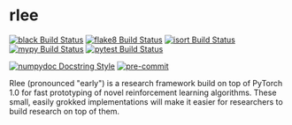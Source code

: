 # rlee

[![black Build Status](https://img.shields.io/travis/com/endtoendai/rlee.svg?label=black)](https://travis-ci.com/endtoendai/rlee)
[![flake8 Build Status](https://img.shields.io/travis/com/endtoendai/rlee.svg?label=flake8)](https://travis-ci.com/endtoendai/rlee)
[![isort Build Status](https://img.shields.io/travis/com/endtoendai/rlee.svg?label=isort)](https://travis-ci.com/endtoendai/rlee)
[![mypy Build Status](https://img.shields.io/travis/com/endtoendai/rlee.svg?label=mypy)](https://travis-ci.com/endtoendai/rlee)
[![pytest Build Status](https://img.shields.io/travis/com/endtoendai/rlee.svg?label=pytest)](https://travis-ci.com/endtoendai/rlee)

[![numpydoc Docstring Style](https://img.shields.io/badge/docstring-numpydoc-blue.svg)](https://numpydoc.readthedocs.io/en/latest/format.html#docstring-standard)
[![pre-commit](https://img.shields.io/badge/pre--commit-enabled-blue.svg)](.pre-commit-config.yaml)

Rlee (pronounced "early") is a research framework build on top of PyTorch 1.0 for fast prototyping of novel reinforcement learning algorithms. These small, easily grokked implementations will make it easier for researchers to build research on top of them.
